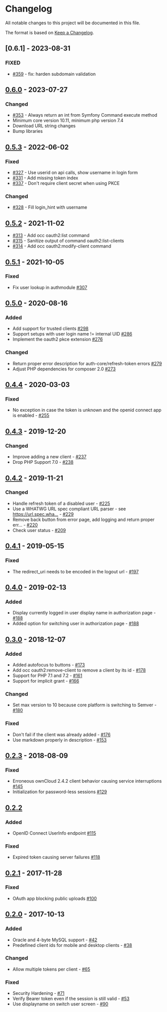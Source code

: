 # Changelog

All notable changes to this project will be documented in this file.

The format is based on [Keep a Changelog](http://keepachangelog.com/en/1.0.0/).

## [0.6.1] - 2023-08-31

### FIXED

- [#359](https://github.com/owncloud/oauth2/pull/359) - fix: harden subdomain validation


## [0.6.0] - 2023-07-27

### Changed

- [#353](https://github.com/owncloud/oauth2/pull/353) - Always return an int from Symfony Command execute method
- Minimum core version 10.11, minimum php version 7.4
- Download URL string changes
- Bump libraries


## [0.5.3] - 2022-06-02

### Fixed

- [#327](https://github.com/owncloud/oauth2/pull/327) - Use userid on api calls, show username in login form 
- [#331](https://github.com/owncloud/oauth2/pull/331) - Add missing token index
- [#337](https://github.com/owncloud/oauth2/pull/337) - Don't require client secret when using PKCE

### Changed 

- [#328](https://github.com/owncloud/oauth2/pull/328) - Fill login_hint with username


## [0.5.2] - 2021-11-02

- [#313](https://github.com/owncloud/oauth2/issues/313) - Add occ oauth2:list command
- [#315](https://github.com/owncloud/oauth2/issues/315) - Sanitize output of command oauth2:list-clients
- [#314](https://github.com/owncloud/oauth2/issues/314) - Add occ oauth2:modify-client command


## [0.5.1] - 2021-10-05

### Fixed

- Fix user lookup in authmodule [#307](https://github.com/owncloud/oauth2/issues/307)


## [0.5.0] - 2020-08-16

### Added

- Add support for trusted clients [#298](https://github.com/owncloud/oauth2/issues/298)
- Support setups with user login name != internal UID [#286](https://github.com/owncloud/oauth2/issues/286)
- Implement the oauth2 pkce extension [#276](https://github.com/owncloud/oauth2/issues/276)

### Changed

- Return proper error description for auth-core/refresh-token errors [#279](https://github.com/owncloud/oauth2/issues/279)
- Adjust PHP dependencies for composer 2.0 [#273](https://github.com/owncloud/oauth2/issues/273)

## [0.4.4] - 2020-03-03

### Fixed

- No exception in case the token is unknown and the openid connect app is enabled - [#255](https://github.com/owncloud/oauth2/issues/255)

## [0.4.3] - 2019-12-20

### Changed

- Improve adding a new client - [#237](https://github.com/owncloud/oauth2/issues/237)
- Drop PHP Support 7.0 - [#238](https://github.com/owncloud/oauth2/issues/238)

## [0.4.2] - 2019-11-21

### Changed

- Handle refresh token of a disabled user - [#225](https://github.com/owncloud/oauth2/issues/225)
- Use a WHATWG URL spec compliant URL parser - see https://url.spec.wha… - [#229](https://github.com/owncloud/oauth2/issues/229)
- Remove back button from error page, add logging and return proper err… - [#220](https://github.com/owncloud/oauth2/issues/220)
- Check user status - [#209](https://github.com/owncloud/oauth2/issues/209)

## [0.4.1] - 2019-05-15

### Fixed

- The redirect_uri needs to be encoded in the logout url - [#197](https://github.com/owncloud/oauth2/issues/197)

## [0.4.0] - 2019-02-13

### Added

- Display currently logged in user display name in authorization page - [#188](https://github.com/owncloud/oauth2/issues/188)
- Added option for switching user in authorization page - [#188](https://github.com/owncloud/oauth2/issues/188)

## [0.3.0] - 2018-12-07

### Added

- Added autofocus to buttons - [#173](https://github.com/owncloud/oauth2/issues/173)
- Add occ oauth2:remove-client to remove a client by its id - [#178](https://github.com/owncloud/oauth2/issues/178)
- Support for PHP 7.1 and 7.2 - [#161](https://github.com/owncloud/oauth2/issues/161)
- Support for implicit grant - [#166](https://github.com/owncloud/oauth2/issues/166)

### Changed

- Set max version to 10 because core platform is switching to Semver - [#180](https://github.com/owncloud/oauth2/issues/180)

### Fixed

- Don't fail if the client was already added - [#176](https://github.com/owncloud/oauth2/issues/176)
- Use markdown properly in description - [#153](https://github.com/owncloud/oauth2/issues/153)

## [0.2.3] - 2018-08-09

### Fixed

- Erroneous ownCloud 2.4.2 client behavior causing service interruptions [#145](https://github.com/owncloud/oauth2/pull/145)
- Initialization for password-less sessions [#129](https://github.com/owncloud/oauth2/pull/129)

## [0.2.2]

### Added

- OpenID Connect UserInfo endpoint [#115](https://github.com/owncloud/oauth2/pull/115)

### Fixed

- Expired token causing server failures  [#118](https://github.com/owncloud/oauth2/pull/118)

## [0.2.1] - 2017-11-28

### Fixed

- OAuth app blocking public uploads [#100](https://github.com/owncloud/oauth2/pull/100)

## [0.2.0] - 2017-10-13

### Added

- Oracle and 4-byte MySQL support - [#42](https://github.com/owncloud/oauth2/pull/42)
- Predefined client ids for mobile and desktop clients - [#38](https://github.com/owncloud/oauth2/pull/38)

### Changed

- Allow multiple tokens per client - [#65](https://github.com/owncloud/oauth2/pull/65)

### Fixed

- Security Hardening - [#71](https://github.com/owncloud/oauth2/pull/71)
- Verify Bearer token even if the session is still valid - [#53](https://github.com/owncloud/oauth2/pull/53)
- Use displayname on switch user screen - [#90](https://github.com/owncloud/oauth2/pull/90)

[Unreleased]: https://github.com/owncloud/oauth2/compare/v0.6.0...master
[0.6.0]: https://github.com/owncloud/oauth2/compare/v0.5.3...v0.6.0
[0.5.3]: https://github.com/owncloud/oauth2/compare/v0.5.2...v0.5.3
[0.5.2]: https://github.com/owncloud/oauth2/compare/v0.5.1...v0.5.2
[0.5.1]: https://github.com/owncloud/oauth2/compare/v0.5.0...v0.5.1
[0.5.0]: https://github.com/owncloud/oauth2/compare/v0.4.4...v0.5.0
[0.4.4]: https://github.com/owncloud/oauth2/compare/v0.4.3...v0.4.4
[0.4.3]: https://github.com/owncloud/oauth2/compare/v0.4.2...v0.4.3
[0.4.2]: https://github.com/owncloud/oauth2/compare/v0.4.1...v0.4.2
[0.4.1]: https://github.com/owncloud/oauth2/compare/v0.4.0...v0.4.1
[0.4.0]: https://github.com/owncloud/oauth2/compare/v0.3.0...v0.4.0
[0.3.0]: https://github.com/owncloud/oauth2/compare/v0.2.3...v0.3.0
[0.2.3]: https://github.com/owncloud/oauth2/compare/v0.2.2...v0.2.3
[0.2.2]: https://github.com/owncloud/oauth2/compare/v0.2.1...v0.2.2
[0.2.1]: https://github.com/owncloud/oauth2/compare/v0.2.0...v0.2.1
[0.2.0]: https://github.com/owncloud/oauth2/compare/v0.1.0...v0.2.0
